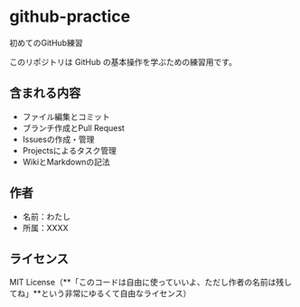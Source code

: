# github-practice
初めてのGitHub練習

このリポジトリは GitHub の基本操作を学ぶための練習用です。

## 含まれる内容

- ファイル編集とコミット
- ブランチ作成とPull Request
- Issuesの作成・管理
- Projectsによるタスク管理
- WikiとMarkdownの記法

## 作者

- 名前：わたし
- 所属：XXXX

## ライセンス

MIT License（**「このコードは自由に使っていいよ、ただし作者の名前は残してね」**という非常にゆるくて自由なライセンス）
